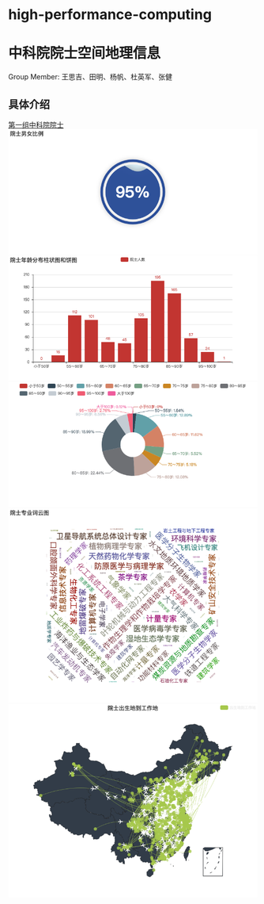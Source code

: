 # high-performance-computing
中科院院士空间地理信息
====
Group Member: 王思吉、田明、杨帆、杜英军、张健

具体介绍
-----
[第一组中科院院士](https://github.com/LogicHolmes/high-performance-computing/blob/master/data/%E7%AC%AC1%E7%BB%84_%E4%B8%AD%E5%9B%BD%E7%A7%91%E5%AD%A6%E9%99%A2%E9%99%A2%E5%A3%AB.csv "悬停显示")
![](https://github.com/LogicHolmes/high-performance-computing/blob/master/img/1.png)
![](https://github.com/LogicHolmes/high-performance-computing/blob/master/img/2.png)
![](https://github.com/LogicHolmes/high-performance-computing/blob/master/img/3.png)
![](https://github.com/LogicHolmes/high-performance-computing/blob/master/img/4.png)
![](https://github.com/LogicHolmes/high-performance-computing/blob/master/img/5.png)
